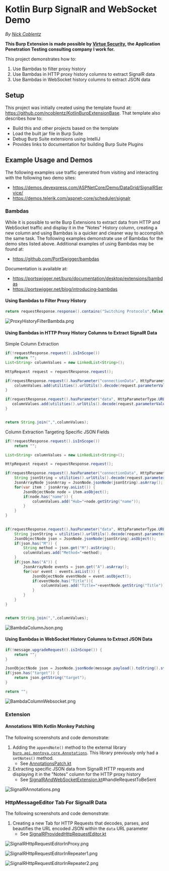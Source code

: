 # Kotlin Burp SignalR and WebSocket Demo

_By [Nick Coblentz](https://www.linkedin.com/in/ncoblentz/)_

__This Burp Extension is made possible by [Virtue Security](https://www.virtuesecurity.com), the Application Penetration Testing consulting company I work for.__

This project demonstrates how to:
1. Use Bambdas to filter proxy history
2. Use Bambdas in HTTP proxy history columns to extract SignalR data
3. Use Bambdas in WebSocket history columns to extract JSON data

## Setup

This project was initially created using the template found at: https://github.com/ncoblentz/KotlinBurpExtensionBase. That template also describes how to:
- Build this and other projects based on the template
- Load the built jar file in Burp Suite
- Debug Burp Suite extensions using IntelliJ
- Provides links to documentation for building Burp Suite Plugins

## Example Usage and Demos

The following examples use traffic generated from visiting and interacting with the following two demo sites:
- https://demos.devexpress.com/ASPNetCore/Demo/DataGrid/SignalRService/
- https://demos.telerik.com/aspnet-core/scheduler/signalr

### Bambdas

While it is possible to write Burp Extensions to extract data from HTTP and WebSocket traffic and display it in the "Notes" History column, creating a new column and using Bambdas is a quicker and cleaner way to accomplish the same task. The following examples demonstrate use of Bambdas for the demo sites listed above.
Additional examples of using Bambdas may be found at: 
- https://github.com/PortSwigger/bambdas

Documentation is available at:
- https://portswigger.net/burp/documentation/desktop/extensions/bambdas
- https://portswigger.net/blog/introducing-bambdas


#### Using Bambdas to Filter Proxy History

```java
return requestResponse.response().contains("Switching Protocols",false);
```

![ProxyHistoryFilterBambda.png](Documentation/BambdaColumns/ProxyHistoryFilterBambda.png)

#### Using Bambdas in HTTP Proxy History Columns to Extract SignalR Data

Simple Column Extraction
```java
if(!requestResponse.request().isInScope())
	return "";
List<String> columnValues = new LinkedList<String>();

HttpRequest request = requestResponse.request();

if(requestResponse.request().hasParameter("connectionData", HttpParameterType.URL)) {
    columnValues.add(utilities().urlUtils().decode(request.parameterValue("connectionData", HttpParameterType.URL)));
}

if(requestResponse.request().hasParameter("data", HttpParameterType.URL)) {
   columnValues.add(utilities().urlUtils().decode(request.parameterValue("data", HttpParameterType.URL)));	
}


return String.join(",",columnValues);
```

Column Extraction Targeting Specific JSON Fields
```java
if(!requestResponse.request().isInScope())
	return "";

List<String> columnValues = new LinkedList<String>();

HttpRequest request = requestResponse.request();

if(requestResponse.request().hasParameter("connectionData", HttpParameterType.URL)) {
	String jsonString = utilities().urlUtils().decode(request.parameterValue("connectionData", HttpParameterType.URL));
	JsonArrayNode jsonArray = JsonNode.jsonNode(jsonString).asArray();
	for(var item : jsonArray.asList()) {
    	JsonObjectNode node = item.asObject();
    	if(node.has("name")) {
        	columnValues.add("Hub="+node.getString("name"));
    	}
    }
}
	

if(requestResponse.request().hasParameter("data", HttpParameterType.URL)) {
	String jsonString = utilities().urlUtils().decode(request.parameterValue("data", HttpParameterType.URL));
   	JsonObjectNode json = JsonNode.jsonNode(jsonString).asObject();
    if(json.has("M")) {
        String method = json.get("M").asString();
        columnValues.add("Method="+method);
    }
    if(json.has("A")) {
        JsonArrayNode events = json.get("A").asArray();
        for(var event : events.asList()) {
           	JsonObjectNode eventNode = event.asObject();
          	if(eventNode.has("Title")){
        		columnValues.add("Title="+eventNode.getString("Title"));
           	}
        }
    }    
}


return String.join(",",columnValues);
```

![BambdaColumnJson.png](Documentation/BambdaColumns/BambdaColumnJson.png)

#### Using Bambdas in WebSocket History Columns to Extract JSON Data

```java
if(!message.upgradeRequest().isInScope()) {
    return "";
}

JsonObjectNode json = JsonNode.jsonNode(message.payload().toString().strip()).asObject();
if(json.has("target")) {
    return json.getString("target");
}

return "";
```

![BambdaColumnWebsocket.png](Documentation/BambdaColumns/BambdaColumnWebsocket.png)

### Extension

#### Annotations With Kotlin Monkey Patching

The following screenshots and code demonstrate:
1. Adding the `appendNote()` method to the external library [`burp.api.montoya.core.Annotations`](https://portswigger.github.io/burp-extensions-montoya-api/javadoc/burp/api/montoya/core/Annotations.html). This library previously only had a `setNotes()` method.
    - See [AnnotationsPatch.kt](src/main/kotlin/AnnotationsPatch.kt)
2. Extracting specific JSON data from SignalR HTTP requests and displaying it in the "Notes" column for the HTTP proxy history
    - See [SignalRAndWebSocketExtension.kt](src/main/kotlin/SignalRAndWebSocketExtension.kt)#handleRequestToBeSent

![SignalRAnnotations.png](Documentation/Extension/SignalRAnnotations.png)

### HttpMessageEditor Tab For SignalR Data

The following screenshots and code demonstrate:
1. Creating a new Tab for HTTP Requests that decodes, parses, and beautifies the URL encoded JSON within the `data` URL parameter
    - See [SignalRProvidedHttpRequestEditor.kt](src/main/kotlin/SignalRProvidedHttpRequestEditor.kt)

![SignalRHttpRequestEditorInProxy.png](Documentation/Extension/SignalRHttpRequestEditorInProxy.png)

![SignalRHttpRequestEditorInRepeater1.png](Documentation/Extension/SignalRHttpRequestEditorInRepeater1.png)

![SignalRHttpRequestEditorInRepeater2.png](Documentation/Extension/SignalRHttpRequestEditorInRepeater2.png)

